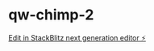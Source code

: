 # qw-chimp-2

[Edit in StackBlitz next generation editor ⚡️](https://stackblitz.com/~/github.com/amithcabraal/qw-chimp-2)
